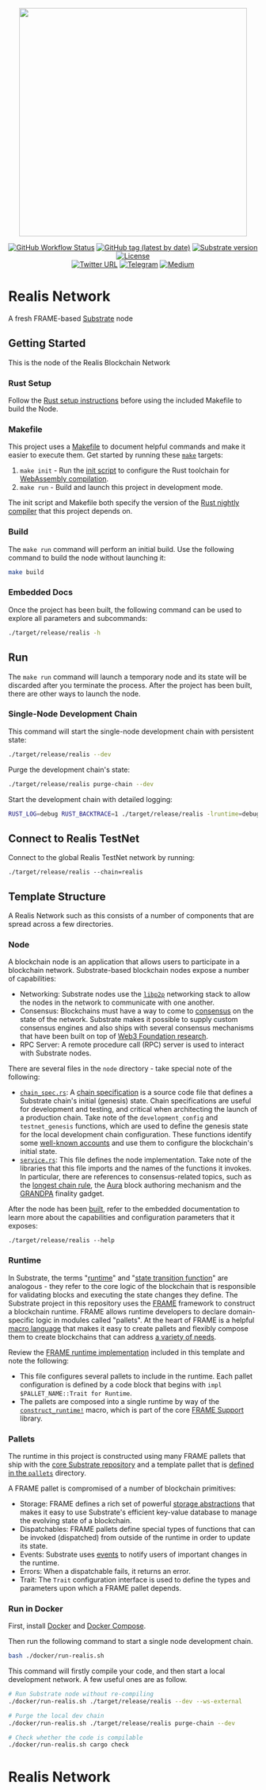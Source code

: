 <p align="center">
  <img src="https://github.com/Daelon02/realis/blob/main/REALIS3.png" width="460">
</p>

<div align="center">

[![GitHub Workflow Status](https://img.shields.io/github/workflow/status/AcalaNetwork/Acala/Test?label=Actions&logo=github)](https://github.com/cryptosoulgame/Realis.Network/actions?query=workflow%3ATest)
[![GitHub tag (latest by date)](https://img.shields.io/badge/tag-v1.1.2-blue)](https://github.com/cryptosoulgame/Realis.Network/tags)
[![Substrate version](https://img.shields.io/badge/Substrate-3.0.0-brightgreen?logo=Parity%20Substrate)](https://substrate.dev/)
[![License](https://img.shields.io/github/license/AcalaNetwork/Acala?color=green)](https://github.com/cryptosoulgame/Realis.Network/blob/main/LICENSE)
 <br />
[![Twitter URL](https://img.shields.io/twitter/url?style=social&url=https%3A%2F%2Ftwitter.com%2FAcalaNetwork)](https://twitter.com/realisnetwork)
[![Telegram](https://img.shields.io/badge/Telegram-gray?logo=telegram)](https://t.me/RealisNetwork)
[![Medium](https://img.shields.io/badge/Medium-gray?logo=medium)](https://realisnetwork.medium.com/)

</div>

# Realis Network

A fresh FRAME-based [Substrate](https://www.substrate.io/) node

## Getting Started

This is the node of the Realis Blockchain Network

### Rust Setup

Follow the [Rust setup instructions](./doc/rust-setup.md) before using the included Makefile to
build the Node.

### Makefile

This project uses a [Makefile](Makefile) to document helpful commands and make it easier to execute
them. Get started by running these [`make`](https://www.gnu.org/software/make/manual/make.html)
targets:

1. `make init` - Run the [init script](scripts/init.sh) to configure the Rust toolchain for
   [WebAssembly compilation](https://substrate.dev/docs/en/knowledgebase/getting-started/#webassembly-compilation).
1. `make run` - Build and launch this project in development mode.

The init script and Makefile both specify the version of the
[Rust nightly compiler](https://substrate.dev/docs/en/knowledgebase/getting-started/#rust-nightly-toolchain)
that this project depends on.

### Build

The `make run` command will perform an initial build. Use the following command to build the node
without launching it:

```sh
make build
```

### Embedded Docs

Once the project has been built, the following command can be used to explore all parameters and
subcommands:

```sh
./target/release/realis -h
```

## Run

The `make run` command will launch a temporary node and its state will be discarded after you
terminate the process. After the project has been built, there are other ways to launch the node.

### Single-Node Development Chain

This command will start the single-node development chain with persistent state:

```bash
./target/release/realis --dev
```

Purge the development chain's state:

```bash
./target/release/realis purge-chain --dev
```

Start the development chain with detailed logging:

```bash
RUST_LOG=debug RUST_BACKTRACE=1 ./target/release/realis -lruntime=debug --dev
```
## Connect to Realis TestNet
Connect to the global Realis TestNet network by running:
```
./target/release/realis --chain=realis
```
## Template Structure

A Realis Network such as this consists of a number of components that are spread across a few
directories.

### Node

A blockchain node is an application that allows users to participate in a blockchain network.
Substrate-based blockchain nodes expose a number of capabilities:

-   Networking: Substrate nodes use the [`libp2p`](https://libp2p.io/) networking stack to allow the
    nodes in the network to communicate with one another.
-   Consensus: Blockchains must have a way to come to
    [consensus](https://substrate.dev/docs/en/knowledgebase/advanced/consensus) on the state of the
    network. Substrate makes it possible to supply custom consensus engines and also ships with
    several consensus mechanisms that have been built on top of
    [Web3 Foundation research](https://research.web3.foundation/en/latest/polkadot/NPoS/index.html).
-   RPC Server: A remote procedure call (RPC) server is used to interact with Substrate nodes.

There are several files in the `node` directory - take special note of the following:

-   [`chain_spec.rs`](./node/src/chain_spec.rs): A
    [chain specification](https://substrate.dev/docs/en/knowledgebase/integrate/chain-spec) is a
    source code file that defines a Substrate chain's initial (genesis) state. Chain specifications
    are useful for development and testing, and critical when architecting the launch of a
    production chain. Take note of the `development_config` and `testnet_genesis` functions, which
    are used to define the genesis state for the local development chain configuration. These
    functions identify some
    [well-known accounts](https://substrate.dev/docs/en/knowledgebase/integrate/subkey#well-known-keys)
    and use them to configure the blockchain's initial state.
-   [`service.rs`](./node/src/service.rs): This file defines the node implementation. Take note of
    the libraries that this file imports and the names of the functions it invokes. In particular,
    there are references to consensus-related topics, such as the
    [longest chain rule](https://substrate.dev/docs/en/knowledgebase/advanced/consensus#longest-chain-rule),
    the [Aura](https://substrate.dev/docs/en/knowledgebase/advanced/consensus#aura) block authoring
    mechanism and the
    [GRANDPA](https://substrate.dev/docs/en/knowledgebase/advanced/consensus#grandpa) finality
    gadget.

After the node has been [built](#build), refer to the embedded documentation to learn more about the
capabilities and configuration parameters that it exposes:

```shell
./target/release/realis --help
```

### Runtime

In Substrate, the terms
"[runtime](https://substrate.dev/docs/en/knowledgebase/getting-started/glossary#runtime)" and
"[state transition function](https://substrate.dev/docs/en/knowledgebase/getting-started/glossary#stf-state-transition-function)"
are analogous - they refer to the core logic of the blockchain that is responsible for validating
blocks and executing the state changes they define. The Substrate project in this repository uses
the [FRAME](https://substrate.dev/docs/en/knowledgebase/runtime/frame) framework to construct a
blockchain runtime. FRAME allows runtime developers to declare domain-specific logic in modules
called "pallets". At the heart of FRAME is a helpful
[macro language](https://substrate.dev/docs/en/knowledgebase/runtime/macros) that makes it easy to
create pallets and flexibly compose them to create blockchains that can address
[a variety of needs](https://www.substrate.io/substrate-users/).

Review the [FRAME runtime implementation](./runtime/src/lib.rs) included in this template and note
the following:

-   This file configures several pallets to include in the runtime. Each pallet configuration is
    defined by a code block that begins with `impl $PALLET_NAME::Trait for Runtime`.
-   The pallets are composed into a single runtime by way of the
    [`construct_runtime!`](https://crates.parity.io/frame_support/macro.construct_runtime.html)
    macro, which is part of the core
    [FRAME Support](https://substrate.dev/docs/en/knowledgebase/runtime/frame#support-library)
    library.

### Pallets

The runtime in this project is constructed using many FRAME pallets that ship with the
[core Substrate repository](https://github.com/paritytech/substrate/tree/master/frame) and a
template pallet that is [defined in the `pallets`](./pallets/template/src/lib.rs) directory.

A FRAME pallet is compromised of a number of blockchain primitives:

-   Storage: FRAME defines a rich set of powerful
    [storage abstractions](https://substrate.dev/docs/en/knowledgebase/runtime/storage) that makes
    it easy to use Substrate's efficient key-value database to manage the evolving state of a
    blockchain.
-   Dispatchables: FRAME pallets define special types of functions that can be invoked (dispatched)
    from outside of the runtime in order to update its state.
-   Events: Substrate uses [events](https://substrate.dev/docs/en/knowledgebase/runtime/events) to
    notify users of important changes in the runtime.
-   Errors: When a dispatchable fails, it returns an error.
-   Trait: The `Trait` configuration interface is used to define the types and parameters upon which
    a FRAME pallet depends.

### Run in Docker

First, install [Docker](https://docs.docker.com/get-docker/) and
[Docker Compose](https://docs.docker.com/compose/install/).

Then run the following command to start a single node development chain.

```bash
bash ./docker/run-realis.sh
```

This command will firstly compile your code, and then start a local development network.
 A few useful ones are as follow.

```bash
# Run Substrate node without re-compiling
./docker/run-realis.sh ./target/release/realis --dev --ws-external

# Purge the local dev chain
./docker/run-realis.sh ./target/release/realis purge-chain --dev

# Check whether the code is compilable
./docker/run-realis.sh cargo check
```
# Realis Network
